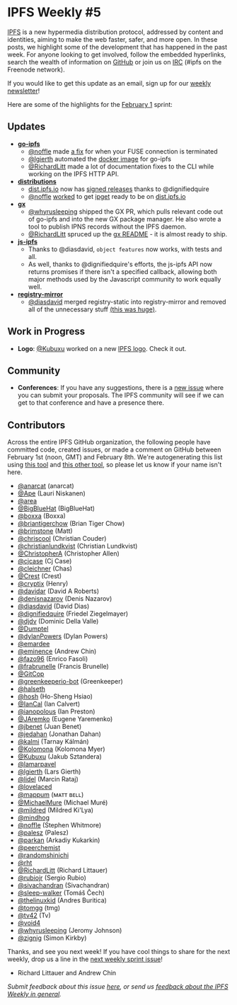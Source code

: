 # IPFS Weekly #5

[IPFS](//ipfs.io/) is a new hypermedia distribution protocol, addressed by content and identities, aiming to make the web faster, safer, and more open. In these posts, we highlight some of the development that has happened in the past week. For anyone looking to get involved, follow the embedded hyperlinks, search the wealth of information on [GitHub](//github.com/ipfs) or join us on [IRC](//webchat.freenode.net/?channels=ipfs) (#ipfs on the Freenode network).

If you would like to get this update as an email, sign up for our [weekly newsletter](//tinyletter.com/ipfsweekly)!

Here are some of the highlights for the [February 1](//github.com/ipfs/pm/issues/88) sprint:

## Updates

* [**go-ipfs**](//github.com/ipfs/go-ipfs) 
	- [@noffle](//github.com/noffle) made [a fix](https://github.com/ipfs/go-ipfs/pull/2296) for when your FUSE connection is terminated
	- [@lgierth](//github.com/lgierth) automated the [docker image](https://github.com/ipfs/go-ipfs/pull/2308) for go-ipfs 
	- [@RichardLitt](//github.com/RichardLitt) made a lot of documentation fixes to the CLI while working on the IPFS HTTP API.
* [**distributions**](//github.com/ipfs/distributions)
	- [dist.ipfs.io](http://dist.ipfs.io/) now has [signed releases](https://github.com/ipfs/distributions/pull/51) thanks to @dignifiedquire
	- [@noffle](//github.com/noffle) [worked](https://github.com/ipfs/distributions/pull/42) to get [ipget](http://ipget.me/) ready to be on [dist.ipfs.io](http://dist.ipfs.io/)
* [**gx**](//github.com/whyrusleeping) 
	- [@whyrusleeping](//github.com/whyrusleeping) shipped the GX PR, which pulls relevant code out of go-ipfs and into the new GX package manager. He also wrote a tool to publish IPNS records without the IPFS daemon.
	- [@RichardLitt](//github.com/RichardLitt) spruced up the [gx README](https://github.com/whyrusleeping/gx) - it is almost ready to ship. 
* [**js-ipfs**](//github.com/ipfs/js-ipfs) 
	- Thanks to @diasdavid, `object features` now works, with tests and all. 
	- As well, thanks to @dignifiedquire's efforts, the js-ipfs API now returns promises if there isn't a specified callback, allowing both major methods used by the Javascript community to work equally well.
* [**registry-mirror**](//github.com/diasdavid/registry-mirror) 
	- [@diasdavid](//github.com/diasdavid) merged registry-static into registry-mirror and removed all of the unnecessary stuff [(this was huge)](https://github.com/diasdavid/registry-mirror/pull/33).

## Work in Progress

* **Logo**: [@Kubuxu](//github.com/Kubuxu) worked on a new [IPFS logo](https://ipfs.io/ipfs/QmTgtbb4LckHaXh1YhpNcBu48cFY8zgT1Lh49q7q7ksf3M/). Check it out.

## Community

* **Conferences**: If you have any suggestions, there is a [new issue](https://github.com/ipfs/community/issues/105) where you can submit your proposals. The IPFS community will see if we can get to that conference and have a presence there.

## Contributors

Across the entire IPFS GitHub organization, the following people have committed code, created issues, or made a comment on GitHub between February 1st (noon, GMT) and February 8th. We're autogenerating this list using [this tool](//github.com/ipfs/weekly/blob/master/tools/get_commits.py) and [this other tool](//github.com/richardlitt/name-your-contributors), so please let us know if your name isn't here.

- [@anarcat](//github.com/anarcat) (anarcat)
- [@Ape](//github.com/Ape) (Lauri Niskanen)
- [@area](//github.com/area)
- [@BigBlueHat](//github.com/BigBlueHat) (BigBlueHat)
- [@boxxa](//github.com/boxxa) (Boxxa)
- [@briantigerchow](//github.com/briantigerchow) (Brian Tiger Chow)
- [@brimstone](//github.com/brimstone) (Matt)
- [@chriscool](//github.com/chriscool) (Christian Couder)
- [@christianlundkvist](//github.com/christianlundkvist) (Christian Lundkvist)
- [@ChristopherA](//github.com/ChristopherA) (Christopher Allen)
- [@cjcase](//github.com/cjcase) (Cj Case)
- [@cleichner](//github.com/cleichner) (Chas)
- [@Crest](//github.com/Crest) (Crest)
- [@cryptix](//github.com/cryptix) (Henry)
- [@davidar](//github.com/davidar) (David A Roberts)
- [@denisnazarov](//github.com/denisnazarov) (Denis Nazarov)
- [@diasdavid](//github.com/diasdavid) (David Dias)
- [@dignifiedquire](//github.com/dignifiedquire) (Friedel Ziegelmayer)
- [@djdv](//github.com/djdv) (Dominic Della Valle)
- [@Dumptel](//github.com/Dumptel)
- [@dylanPowers](//github.com/dylanPowers) (Dylan Powers)
- [@emardee](//github.com/emardee)
- [@eminence](//github.com/eminence) (Andrew Chin)
- [@fazo96](//github.com/fazo96) (Enrico Fasoli)
- [@frabrunelle](//github.com/frabrunelle) (Francis Brunelle)
- [@GitCop](//github.com/GitCop)
- [@greenkeeperio-bot](//github.com/greenkeeperio-bot) (Greenkeeper)
- [@halseth](//github.com/halseth)
- [@hosh](//github.com/hosh) (Ho-Sheng Hsiao)
- [@IanCal](//github.com/IanCal) (Ian Calvert)
- [@ianopolous](//github.com/ianopolous) (Ian Preston)
- [@JAremko](//github.com/JAremko) (Eugene Yaremenko)
- [@jbenet](//github.com/jbenet) (Juan Benet)
- [@jedahan](//github.com/jedahan) (Jonathan Dahan)
- [@kalmi](//github.com/kalmi) (Tarnay Kálmán)
- [@Kolomona](//github.com/Kolomona) (Kolomona Myer)
- [@Kubuxu](//github.com/Kubuxu) (Jakub Sztandera)
- [@lamarpavel](//github.com/lamarpavel)
- [@lgierth](//github.com/lgierth) (Lars Gierth)
- [@lidel](//github.com/lidel) (Marcin Rataj)
- [@lovelaced](//github.com/lovelaced)
- [@mappum](//github.com/mappum) (ᴍᴀᴛᴛ ʙᴇʟʟ)
- [@MichaelMure](//github.com/MichaelMure) (Michael Muré)
- [@mildred](//github.com/mildred) (Mildred Ki'Lya)
- [@mindhog](//github.com/mindhog)
- [@noffle](//github.com/noffle) (Stephen Whitmore)
- [@palesz](//github.com/palesz) (Palesz)
- [@parkan](//github.com/parkan) (Arkadiy Kukarkin)
- [@peerchemist](//github.com/peerchemist)
- [@randomshinichi](//github.com/randomshinichi)
- [@rht](//github.com/rht)
- [@RichardLitt](//github.com/RichardLitt) (Richard Littauer)
- [@rubiojr](//github.com/rubiojr) (Sergio Rubio)
- [@sivachandran](//github.com/sivachandran) (Sivachandran)
- [@sleep-walker](//github.com/sleep-walker) (Tomáš Čech)
- [@thelinuxkid](//github.com/thelinuxkid) (Andres Buritica)
- [@tomgg](//github.com/tomgg) (tmg)
- [@tv42](//github.com/tv42) (Tv)
- [@void4](//github.com/void4)
- [@whyrusleeping](//github.com/whyrusleeping) (Jeromy Johnson)
- [@zignig](//github.com/zignig) (Simon Kirkby)

Thanks, and see you next week!  If you have cool things to share for the next weekly, drop us a line in the [next weekly sprint issue](//github.com/ipfs/pm/issues/89)!

- Richard Littauer and Andrew Chin

_Submit feedback about this issue [here](//github.com/ipfs/weekly/issues/10), or send us [feedback about the IPFS Weekly in general](//github.com/ipfs/weekly/issues/8)._

